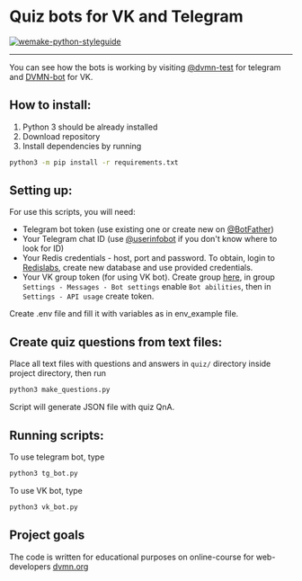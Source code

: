 # Quiz bots for VK and Telegram
[![wemake-python-styleguide](https://img.shields.io/badge/style-wemake-000000.svg)](https://github.com/wemake-services/wemake-python-styleguide)
___

You can see how the bots is working by visiting [@dvmn-test](http://t.me/dvmn_misc_bot) for telegram and [DVMN-bot](https://vk.com/club219791098) for VK.

## How to install:
1. Python 3 should be already installed
2. Download repository 
3. Install dependencies by running
```bash
python3 -m pip install -r requirements.txt
```

## Setting up:

For use this scripts, you will need:
- Telegram bot token (use existing one or create new on [@BotFather](http://t.me/BotFather))
- Your Telegram chat ID (use [@userinfobot](tg://resolve?domain=userinfobot) if you don't know where to look for ID)
- Your Redis credentials - host, port and password. To obtain, login to [Redislabs](https://redislabs.com/), create new database and use provided credentials.
- Your VK group token (for using VK bot). Create group [here](https://vk.com/groups_create), in group `Settings - Messages - Bot settings` enable `Bot abilities`, then in `Settings - API usage` create token.

Create .env file and fill it with variables as in env_example file.

## Create quiz questions from text files:

Place all text files with questions and answers in `quiz/` directory inside project directory, then run
```bash
python3 make_questions.py
```
Script will generate JSON file with quiz QnA.

## Running scripts:

To use telegram bot, type

```bash
python3 tg_bot.py
```

To use VK bot, type

```bash
python3 vk_bot.py
```

## Project goals

The code is written for educational purposes on online-course for web-developers [dvmn.org](https://dvmn.org/)
